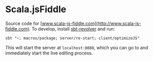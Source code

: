 Scala.jsFiddle
==============

Source code for [www.scala-js-fiddle.com](http://www.scala-js-fiddle.com). To develop, install [sbt-revolver](https://github.com/spray/sbt-revolver) and run:

```
sbt "~; macros/package; server/re-start; client/optimizeJS"
```

This will start the server at `localhost:8080`, which you can go to and immediately start the live editing process.
